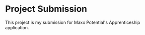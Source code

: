 # Project Submission

This project is my submission for Maxx Potential's Apprenticeship application.


